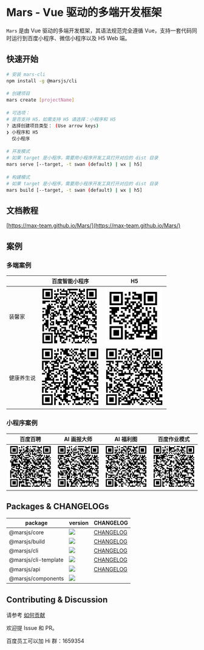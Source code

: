 # Mars - Vue 驱动的多端开发框架

`Mars` 是由 Vue 驱动的多端开发框架，其语法规范完全遵循 Vue，支持一套代码同时运行到百度小程序、微信小程序以及 H5 Web 端。 

## 快速开始

```bash
# 安装 mars-cli
npm install -g @marsjs/cli

# 创建项目
mars create [projectName]

# 可选项：
# 是否支持 H5，如需支持 H5 请选择：小程序和 H5
? 选择创建项目类型： (Use arrow keys)
❯ 小程序和 H5
  仅小程序

# 开发模式
# 如果 target 是小程序，需要用小程序开发工具打开对应的 dist 目录
mars serve [--target, -t swan (default) | wx | h5]

# 构建模式
# 如果 target 是小程序，需要用小程序开发工具打开对应的 dist 目录
mars build [--target, -t swan (default) | wx | h5]

```

## 文档教程
[https://max-team.github.io/Mars/](https://max-team.github.io/Mars/)

## 案例

### 多端案例

| | 百度智能小程序 | H5 |
|-|-|-|
| 装馨家 | ![](./docs/assets/qr-jiazhuang.png) | [![](./docs/assets/qr-jiazhuang-h5.png)](https://jia.baidu.com/m#/pages/home/index) |
| 健康养生说 | ![](./docs/assets/qr-yangsheng.png) | [![](./docs/assets/qr-yangsheng-h5.png)](https://sp0.baidu.com/5LMDcjW6BwF3otqbppnN2DJv/health.pae.baidu.com/medauth/healthpage/#/pages/list/index) |

### 小程序案例

| 百度百聘 | AI 画报大师 | AI 福利图 | 百度作业模式 |
|-|-|-|-|
| ![](./docs/assets/qr-baipin.png) | ![](./docs/assets/qr-huabao.png) | ![](./docs/assets/qr-fuli.png) | ![](./docs/assets/qr-zuoye.png) |

## Packages & CHANGELOGs

| package | version | CHANGELOG |
|-|-|-|
| @marsjs/core | [![](https://img.shields.io/npm/v/@marsjs/core.svg)](https://www.npmjs.com/package/@marsjs/core) | [CHANGELOG](./packages/mars-core/CHANGELOG.md) |
| @marsjs/build | [![](https://img.shields.io/npm/v/@marsjs/build.svg)](https://www.npmjs.com/package/@marsjs/build) | [CHANGELOG](./packages/mars-build/CHANGELOG.md) |
| @marsjs/cli | [![](https://img.shields.io/npm/v/@marsjs/cli.svg)](https://www.npmjs.com/package/@marsjs/cli) | [CHANGELOG](https://max-team.github.io/Mars/CHANGELOGS/cli.html) |
| @marsjs/cli-template | [![](https://img.shields.io/npm/v/@marsjs/cli-template.svg)](https://www.npmjs.com/package/@marsjs/cli-template) | [CHANGELOG](https://max-team.github.io/Mars/CHANGELOGS/cli-template.html) |
| @marsjs/api | [![](https://img.shields.io/npm/v/@marsjs/api.svg)](https://www.npmjs.com/package/@marsjs/api) | [CHANGELOG](https://max-team.github.io/Mars/CHANGELOGS/api.html) |
| @marsjs/components | [![](https://img.shields.io/npm/v/@marsjs/components.svg)](https://www.npmjs.com/package/@marsjs/components) | |

## Contributing & Discussion

请参考 [如何贡献](./CONTRIBUTING.md)

欢迎提 Issue 和 PR。

百度员工可以加 Hi 群：1659354
